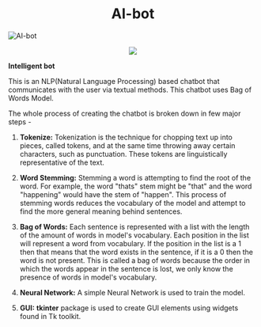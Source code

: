 <div align="center">
  
<h1>AI-bot</h1>

</div>

</div>

![AI-bot](https://socialify.git.ci/hitblunders/AI-bot/image?description=1&descriptionEditable=An%20NLP%20based%20intelligent%20chatbot&font=Raleway&forks=1&issues=1&language=1&owner=1&pattern=Overlapping%20Hexagons&pulls=1&stargazers=1&theme=Dark)

<div align="center">
  <img src="http://ForTheBadge.com/images/badges/uses-js.svg">
</div>

<div>

**Intelligent bot**

This is an NLP(Natural Language Processing) based chatbot that communicates with the user via textual methods. This chatbot uses Bag of Words Model.

The whole process of creating the chatbot is broken down in few major steps - 

  1) **Tokenize:** Tokenization is the technique for chopping text up into pieces, called tokens, and at the same time throwing away certain characters, such as punctuation. These tokens are linguistically representative of the text.

  2) **Word Stemming:** Stemming a word is attempting to find the root of the word. For example, the word "thats" stem might be "that" and the word "happening" would have the stem of "happen". This process of stemming words reduces the vocabulary of the model and attempt to find the more general meaning behind sentences.
 
  3) **Bag of Words:** Each sentence is represented with a list with the length of the amount of words in model's vocabulary. Each position in the list will represent a word from vocabulary. If the position in the list is a 1 then that means that the word exists in the sentence, if it is a 0 then the word is not present. This is called a bag of words because the order in which the words appear in the sentence is lost, we only know the presence of words in model's vocabulary.

  4) **Neural Network:** A simple Neural Network is used to train the model.

  5) **GUI:** **tkinter** package is used to create GUI elements using widgets found in Tk toolkit.
